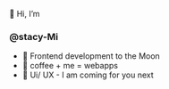 👋 Hi, I’m 
### @stacy-Mi
- 👀 Frontend development to the Moon
- 🌱 coffee + me = webapps
- 💞️ Ui/ UX - I am coming for you next
